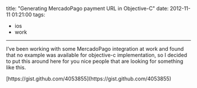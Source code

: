title: "Generating MercadoPago payment URL in Objective-C"
date: 2012-11-11 01:21:00
tags:
- ios
- work
---

I&rsquo;ve been working with some MercadoPago integration at work and found that no example was available for objective-c implementation, so I decided to put this around here for you nice people that are looking for something like this.

<div class="gist">[https://gist.github.com/4053855](https://gist.github.com/4053855)</div>

